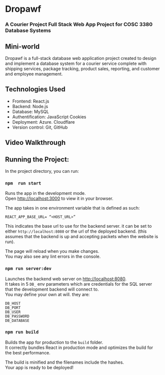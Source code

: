 # Dropawf
### A Courier Project Full Stack Web App Project for COSC 3380 Database Systems

## Mini-world
Dropawf is a full-stack database web application project created to design and implement a database system for a courier service complete with shipping services, package tracking, product sales, reporting, and customer and employee management.

## Technologies Used
 - Frontend: React.js
 - Backend: Node.js
 - Database: MySQL
 - Authentification: JavaScript Cookies
 - Deployment: Azure. Cloudflare
 - Version control: Git, GitHub

## Video Walkthrough



## Running the Project:

In the project directory, you can run:

### `npm  run start`

Runs the app in the development mode.\
Open [http://localhost:3000](http://localhost:3000) to view it in your browser.

The app takes in one environment variable that is defined as such:
```
REACT_APP_BASE_URL= “<HOST_URL>”
```
This indicates the base url to use for the backend server. it can be set to either `http://localhost:8080` or the url of the deployed backend. (this assumes that the backend is up and accepting packets when the website is run).

The page will reload when you make changes.\
You may also see any lint errors in the console.

### `npm run server:dev`

Launches the backend web server on [http://localhost:8080](http://localhost:8080).\
It takes in 5 `DB_` env parameters which are credentials for the SQL server that the development backend will connect to.\
You may define your own at will. they are:
```
DB_HOST
DB_PORT
DB_USER
DB_PASSWORD
DB_DATABASE
```

### `npm run build`

Builds the app for production to the `build` folder.\
It correctly bundles React in production mode and optimizes the build for the best performance.

The build is minified and the filenames include the hashes.\
Your app is ready to be deployed!
